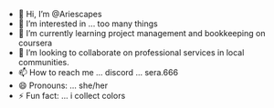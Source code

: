 - 👋 Hi, I’m @Ariescapes
- 👀 I’m interested in ... too many things
- 🌱 I’m currently learning project management and bookkeeping on coursera
- 💞️ I’m looking to collaborate on professional services in local communities.
- 📫 How to reach me ... discord ... sera.666
- 😄 Pronouns: ... she/her
- ⚡ Fun fact: ... i collect colors

<!---
Ariescapes/Ariescapes is a ✨ special ✨ repository because its `README.md` (this file) appears on your GitHub profile.
You can click the Preview link to take a look at your changes.
--->
